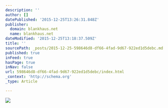 ```yaml
---
description: ''
author: []
datePublished: '2015-12-25T13:26:31.848Z'
publisher:
  domain: blankhaus.net
  name: blankhaus.net
dateModified: '2015-12-25T13:18:37.509Z'
title: ''
sourcePath: _posts/2015-12-25-598646d8-df66-4fad-9d67-922ed1d5debc.md
published: true
inFeed: true
hasPage: true
inNav: false
url: 598646d8-df66-4fad-9d67-922ed1d5debc/index.html
_context: 'http://schema.org'
_type: Article

---
```

![](http://blankhaus.net/onewebstatic/0b4d7d7dd7-11311676_10152948749562075_1819024718_n.jpg)